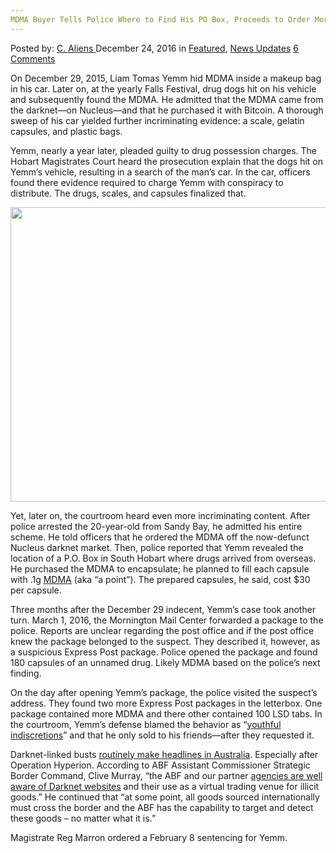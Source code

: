 ```yaml
---
MDMA Buyer Tells Police Where to Find His PO Box, Proceeds to Order More MDMA
---
```

<article class="post-listing post-17123 post type-post status-publish format-standard has-post-thumbnail hentry  tag-box tag-buyer tag-find tag-mdma tag-order tag-po tag-police tag-proceeds tag-tells">
    <div class="post-inner">
        <span>Posted by: <a href="https://www.deepdotweb.com/author/caliens/" title="">C. Aliens </a></span>
    <span>December 24, 2016</span>
    <span>in <a href="https://www.deepdotweb.com/category/deepdot-news/" rel="category tag">Featured</a>, <a href="https://www.deepdotweb.com/category/news-updates/" rel="category tag">News Updates</a></span>
    <span><a href="https://www.deepdotweb.com/2016/12/24/mdma-buyer-tells-police-find-po-box-proceeds-order-mdma/#comments">6 Comments</a></span>
    </p>
    <div class="clear"></div>
    <div class="entry">
    <p>On December 29, 2015, Liam Tomas Yemm hid MDMA inside a makeup bag in his car. Later on, at the yearly Falls Festival, drug dogs hit on his vehicle and subsequently found the MDMA. He admitted that the MDMA came from the darknet—on Nucleus—and that he purchased it with Bitcoin. A thorough sweep of his car yielded further incriminating evidence: a scale, gelatin capsules, and plastic bags.</p>
    <p>Yemm, nearly a year later, pleaded guilty to drug possession charges. The Hobart Magistrates Court heard the prosecution explain that the dogs hit on Yemm’s vehicle, resulting in a search of the man’s car. In the car, officers found there evidence required to charge Yemm with conspiracy to distribute. The drugs, scales, and capsules finalized that.</p>
    <p><img class="wp-image-17128 aligncenter" src="https://www.deepdotweb.com/wp-content/uploads/2016/12/word-image-28.jpeg" width="706" height="471" srcset="https://www.deepdotweb.com/wp-content/uploads/2016/12/word-image-28.jpeg 940w, https://www.deepdotweb.com/wp-content/uploads/2016/12/word-image-28-300x200.jpeg 300w" sizes="(max-width: 706px) 100vw, 706px"/></p>
    <p>Yet, later on, the courtroom heard even more incriminating content. After police arrested the 20-year-old from Sandy Bay, he admitted his entire scheme. He told officers that he ordered the MDMA off the now-defunct Nucleus darknet market. Then, police reported that Yemm revealed the location of a P.O. Box in South Hobart where drugs arrived from overseas. He purchased the MDMA to encapsulate; he planned to fill each capsule with .1g <a href="https://www.deepdotweb.com/2015/07/23/mdma-culture-use-and-the-future/">MDMA</a> (aka “a point”). The prepared capsules, he said, cost $30 per capsule.</p>
    <p>Three months after the December 29 indecent, Yemm’s case took another turn. March 1, 2016, the Mornington Mail Center forwarded a package to the police. Reports are unclear regarding the post office and if the post office knew the package belonged to the suspect. They described it, however, as a suspicious Express Post package. Police opened the package and found 180 capsules of an unnamed drug. Likely MDMA based on the police&#8217;s next finding.</p>
    <p>On the day after opening Yemm’s package, the police visited the suspect&#8217;s address. They found two more Express Post packages in the letterbox. One package contained more MDMA and there other contained 100 LSD tabs. In the courtroom, Yemm’s defense blamed the behavior as “<a href="http://www.themercury.com.au/news/scales-of-justice/liam-tomas-yemm-pleads-guilty-to-drug-charges-after-sniffer-dogs-thwart-falls-festival-ecstasy-plot/news-story/217a05481541b8101a7237210b976f1b">youthful indiscretions</a>” and that he only sold to his friends—after they requested it.</p>
    <p>Darknet-linked busts <a href="https://www.deepdotweb.com/?s=Australia+">routinely make headlines in Australia</a>. Especially after Operation Hyperion. According to ABF Assistant Commissioner Strategic Border Command, Clive Murray, “the ABF and our partner <a href="https://www.deepdotweb.com/2016/11/11/australia-arrests-four-global-darknet-investigation/">agencies are well aware of Darknet websites</a> and their use as a virtual trading venue for illicit goods.” He continued that “at some point, all goods sourced internationally must cross the border and the ABF has the capability to target and detect these goods – no matter what it is.”</p>
    <p>Magistrate Reg Marron ordered a February 8 sentencing for Yemm.</p>
    </div>
    <span style="display:none"><a href="https://www.deepdotweb.com/tag/box/" rel="tag">box</a> <a href="https://www.deepdotweb.com/tag/buyer/" rel="tag">buyer</a> <a href="https://www.deepdotweb.com/tag/find/" rel="tag">find</a> <a href="https://www.deepdotweb.com/tag/mdma/" rel="tag">mdma</a> <a href="https://www.deepdotweb.com/tag/order/" rel="tag">order</a> <a href="https://www.deepdotweb.com/tag/po/" rel="tag">po</a> <a href="https://www.deepdotweb.com/tag/police/" rel="tag">police</a> <a href="https://www.deepdotweb.com/tag/proceeds/" rel="tag">proceeds</a> <a href="https://www.deepdotweb.com/tag/tells/" rel="tag">tells</a></span> <span style="display:none" class="updated">2016-12-24</span>
    <div style="display:none" class="vcard author" itemprop="author" itemscope itemtype="http://schema.org/Person"><strong class="fn" itemprop="name"><a href="https://www.deepdotweb.com/author/caliens/" title="Posts by C. Aliens" rel="author">C. Aliens</a></strong></div>
    </div>
</article>

